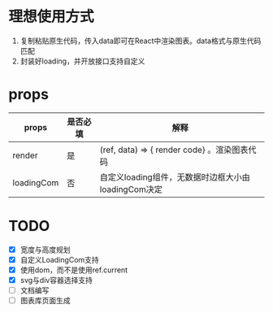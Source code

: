 # 理想使用方式
1. 复制粘贴原生代码，传入data即可在React中渲染图表。data格式与原生代码匹配
2. 封装好loading，并开放接口支持自定义

# props
| props      | 是否必填 | 解释                                                |
| ---------- | -------- | --------------------------------------------------- |
| render     | 是       | (ref, data) => { render code} 。渲染图表代码        |
| loadingCom | 否       | 自定义loading组件，无数据时边框大小由loadingCom决定 |

# TODO
- [x] 宽度与高度规划
- [x] 自定义LoadingCom支持
- [x] 使用dom，而不是使用ref.current
- [x] svg与div容器选择支持
- [ ] 文档编写
- [ ] 图表库页面生成
